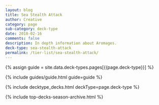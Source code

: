 ```yaml
---
layout: blog
title: Sea Stealth Attack
author: Creative
category: page
sub-category: deck-type
date: 2018-02-16
comments: false
description: In depth information about Aromages.
deck-type: sea-stealth-attack
permalink: /tier-list/sea-stealth-attack/
---
```


{% assign guide = site.data.deck-types.pages[{{page.deck-type}}] %}

{% include guides/guide.html guide=guide %}

{% include decktype_decks.html deckType=page.deck-type %}

{% include top-decks-season-archive.html %}